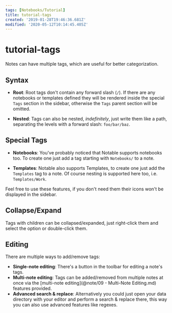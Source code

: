 ```yaml
---
tags: [Notebooks/Tutorial]
title: tutorial-tags
created: '2019-01-28T19:46:36.681Z'
modified: '2020-05-12T10:14:45.405Z'
---
```


# tutorial-tags

Notes can have multiple tags, which are useful for better categorization.

## Syntax

- **Root**: Root tags don't contain any forward slash (`/`). If there are any notebooks or templates defined they will be rendered inside the special `Tags` section in the sidebar, otherwise the `Tags` parent section will be omitted.

- **Nested**: Tags can also be nested, _indefinitely_, just write them like a path, separating the levels with a forward slash: `foo/bar/baz`.

## Special Tags

- **Notebooks**: You've probably noticed that Notable supports notebooks too. To create one just add a tag starting with `Notebooks/` to a note. 

- **Templates**: Notable also supports Templates, to create one just add the `Templates` tag to a note. Of course nesting is supported here too, i.e. `Templates/Work`.

Feel free to use these features, if you don't need them their icons won't be displayed in the sidebar.

## Collapse/Expand

Tags with children can be collapsed/expanded, just right-click them and select the option or double-click them.

## Editing

There are multiple ways to add/remove tags:

- **Single-note editing**: There's a button in the toolbar for editing a note's tags.
- **Multi-note editing**: Tags can be added/removed from multiple notes at once via the [multi-note editing](@note/09 - Multi-Note Editing.md) features provided.
- **Advanced search & replace**: Alternatively you could just open your data directory with your editor and perform a search & replace there, this way you can also use advanced features like regexes.
